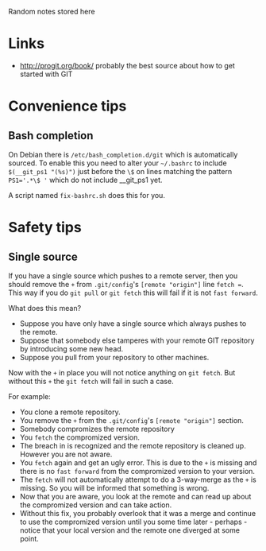 Random notes stored here

Links
=====

- http://progit.org/book/ probably the best source about how to get started with GIT


Convenience tips
================

Bash completion
---------------

On Debian there is `/etc/bash_completion.d/git` which is automatically sourced.  To enable this you need to alter your `~/.bashrc` to include `$(__git_ps1 "(%s)")` just before the `\$` on lines matching the pattern `PS1='.*\$ '` which do not include __git_ps1 yet.

A script named `fix-bashrc.sh` does this for you.


Safety tips
===========

Single source
-------------

If you have a single source which pushes to a remote server, then you should remove the `+` from `.git/config`'s `[remote "origin"]` line `fetch =`.  This way if you do `git pull` or `git fetch` this will fail if it is not `fast forward`.

What does this mean?

* Suppose you have only have a single source which always pushes to the remote.
* Suppose that somebody else tamperes with your remote GIT repository by introducing some new head.
* Suppose you pull from your repository to other machines.

Now with the `+` in place you will not notice anything on `git fetch`.  But without this `+` the `git fetch` will fail in such a case.

For example:

* You clone a remote repository.
* You remove the `+` from the `.git/config`'s `[remote "origin"]` section.
* Somebody compromizes the remote repository
* You `fetch` the compromized version.
* The breach in is recognized and the remote repository is cleaned up.  However you are not aware.
* You `fetch` again and get an ugly error.  This is due to the `+` is missing and there is no `fast forward` from the compromized version to your version.
* The `fetch` will not automatically attempt to do a 3-way-merge as the `+` is missing.  So you will be informed that something is wrong.
* Now that you are aware, you look at the remote and can read up about the compromized version and can take action.
* Without this fix, you probably overlook that it was a merge and continue to use the compromized version until you some time later - perhaps - notice that your local version and the remote one diverged at some point.

